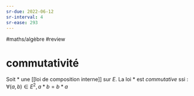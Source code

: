 ```yaml
---
sr-due: 2022-06-12
sr-interval: 4
sr-ease: 293
---
```


#maths/algèbre #review 
# commutativité
Soit $*$ une [[loi de composition interne]] sur $E$.
La loi $*$ est _commutative_ ssi :
$\forall(a,b)\in E^2, a*b=b*a$

